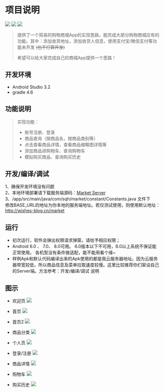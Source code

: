 # 项目说明
![](https://img.shields.io/badge/Api-23--26-green.svg)
[![](https://img.shields.io/badge/Download-5M-blue.svg)](https://github.com/a1098832322/MarketAndroidApp/blob/master/release/Market-1.0.1-release.apk)
![](https://img.shields.io/badge/License-Apache%202.0-orange.svg)

> 提供了一个简易的购物商城App的实现思路，能完成大部分购物商城应有的功能。其中：添加收货地址，添加收货人信息，使用支付宝/微信支付等功能未开发   ~~(也不打算开发)~~  
>
> 希望可以给大家完成自己的商城App提供一个思路！

## 开发环境
* Android Studio 3.2 
* gradle 4.6

## 功能说明
> 实现功能：
> * 账号注册、登录
> * 商品查询（按商品名，按商品类别等）
> * 点击查看商品详情，查看商品缩略图详情等
> * 添加商品进购物车、查询购物车
> * 模拟购买商品、查询购买历史

## 开发/编译/调试
1、确保开发环境没有问题  
2、本地环境部署请下载服务端源码：[Market Server](https://github.com/a1098832322/MarketServer)  
3、/app/src/main/java/com/sqh/market/constant/Constants.java 文件下  
修改BASE_URL的地址为你本地的服务端地址。若仅测试使用，则使用默认地址：http://wishes-blog.cn/market


## 运行
* 初次运行，软件会弹出权限请求弹窗，请给予相应权限；  
* Android 6.0 、 7.0、 8.0可用。  6.0版本以下不可用，8.0以上系统不保证能正常使用。 各机型没有条件做适配，能不能用看个缘~
* 样例Apk和默认代码编译出来的Apk使用的都是我云服务器地址。因为云服务器带宽较低，所以商品信息及菜单拉取速度较慢。这里比较推荐你们架设自己的Server端。方法参考：开发/编译/调试 说明

## 图示
* 欢迎页
![](README_files/20.jpg)


* 首页
![](README_files/21.jpg)

* 首页2
![](README_files/22.jpg)

* 商品分类
![](README_files/23.jpg)

* 个人页
![](README_files/24.jpg)

* 登录/注册
![](README_files/25.jpg)

* 商品详情
![](README_files/26.jpg)

* 购物车
![](README_files/27.jpg)

* 购买历史
![](README_files/19.jpg)